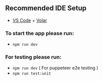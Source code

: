 ## Recommended IDE Setup

- [VS Code](https://code.visualstudio.com/) + [Volar](https://marketplace.visualstudio.com/items?itemName=Vue.volar)

### To start the app please run:

- `npm run dev`

### For testing please run:

- `npm run dev` ( For puppeteer e2e testing )
- `npm run test:unit`
